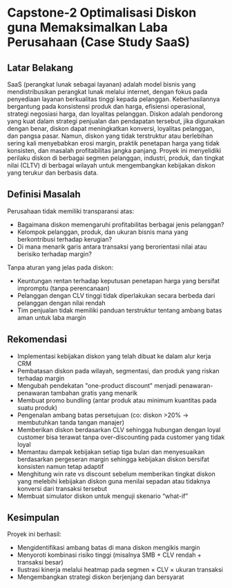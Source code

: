 # Capstone-2 Optimalisasi Diskon guna Memaksimalkan Laba Perusahaan (Case Study SaaS) 

## Latar Belakang
SaaS (perangkat lunak sebagai layanan) adalah model bisnis yang mendistribusikan perangkat lunak melalui internet, dengan fokus pada penyediaan layanan berkualitas tinggi kepada pelanggan. Keberhasilannya bergantung pada konsistensi produk dan harga, efisiensi operasional, strategi negosiasi harga, dan loyalitas pelanggan. Diskon adalah pendorong yang kuat dalam strategi penjualan dan pendapatan tersebut, jika digunakan dengan benar, diskon dapat meningkatkan konversi, loyalitas pelanggan, dan pangsa pasar. Namun, diskon yang tidak terstruktur atau berlebihan sering kali menyebabkan erosi margin, praktik penetapan harga yang tidak konsisten, dan masalah profitabilitas jangka panjang. Proyek ini menyelidiki perilaku diskon di berbagai segmen pelanggan, industri, produk, dan tingkat nilai (CLTV) di berbagai wilayah untuk mengembangkan kebijakan diskon yang terukur dan berbasis data.

## Definisi Masalah
Perusahaan tidak memiliki transparansi atas:
- Bagaimana diskon memengaruhi profitabilitas berbagai jenis pelanggan?
- Kelompok pelanggan, produk, dan ukuran bisnis mana yang berkontribusi terhadap kerugian?
- Di mana menarik garis antara transaksi yang berorientasi nilai atau berisiko terhadap margin?

Tanpa aturan yang jelas pada diskon:
- Keuntungan rentan terhadap keputusan penetapan harga yang bersifat impromptu (tanpa perencanaan) 
- Pelanggan dengan CLV tinggi tidak diperlakukan secara berbeda dari pelanggan dengan nilai rendah
- Tim penjualan tidak memiliki panduan terstruktur tentang ambang batas aman untuk laba margin

## Rekomendasi
- Implementasi kebijakan diskon yang telah dibuat ke dalam alur kerja CRM
- Pembatasan diskon pada wilayah, segmentasi, dan produk yang riskan terhadap margin 
- Mengubah pendekatan "one-product discount" menjadi penawaran-penawaran tambahan gratis yang menarik 
- Membuat promo bundling (antar produk atau minimum kuantitas pada suatu produk)
- Pengenalan ambang batas persetujuan (co: diskon >20% → membutuhkan tanda tangan manajer)
- Memberikan diskon berdasarkan CLV sehingga hubungan dengan loyal customer bisa terawat tanpa over-discounting pada customer yang tidak loyal
- Memantau dampak kebijakan setiap tiga bulan dan menyesuaikan berdasarkan pergeseran margin sehingga kebijakan diskon bersifat konsisten namun tetap adaptif
- Menghitung win rate vs discount sebelum memberikan tingkat diskon yang melebihi kebijakan diskon guna menilai sepadan atau tidaknya konversi dari transaksi tersebut
- Membuat simulator diskon untuk menguji skenario “what-if”

## Kesimpulan

Proyek ini berhasil:
- Mengidentifikasi ambang batas di mana diskon mengikis margin
- Menyoroti kombinasi risiko tinggi (misalnya SMB + CLV rendah + transaksi besar)
- Ilustrasi kinerja melalui heatmap pada segmen × CLV × ukuran transaksi
- Mengembangkan strategi diskon berjenjang dan bersyarat
